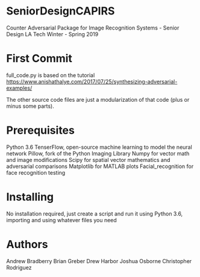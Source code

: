 # SeniorDesignCAPIRS
Counter Adversarial Package for Image Recognition Systems - Senior Design LA Tech Winter - Spring 2019

# First Commit
full_code.py is based on the tutorial https://www.anishathalye.com/2017/07/25/synthesizing-adversarial-examples/

The other source code files are just a modularization of that code (plus or minus some parts).

# Prerequisites
Python 3.6
TenserFlow, open-source machine learning to model the neural network
Pillow, fork of the Python Imaging Library
Numpy for vector math and image modifications
Scipy for spatial vector mathematics and adversarial comparisons
Matplotlib for MATLAB plots
Facial_recognition for face recognition testing

# Installing
No installation required, just create a script and run it using Python 3.6, importing and using whatever files you need

# Authors
Andrew Bradberry
Brian Greber
Drew Harbor
Joshua Osborne
Christopher Rodriguez